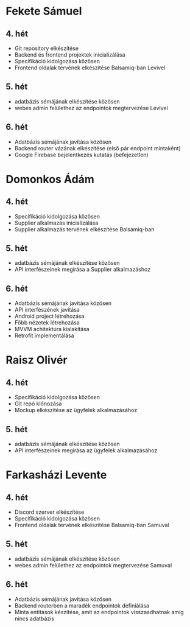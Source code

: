 # Fekete Sámuel
## 4. hét
- Git repository elkészítése
- Backend és frontend projektek inicializálása
- Specifikáció kidolgozása közösen
- Frontend oldalak tervének elkészítése Balsamiq-ban Levivel

## 5. hét
- adatbázis sémájának elkészítése közösen
- webes admin felülethez az endpointok megtervezése Levivel

## 6. hét
- Adatbázis sémájának javítása közösen
- Backend router vázának elkészítése (első pár endpoint mintaként)
- Google Firebase bejelentkezés kutatás (befejezetlen)

# Domonkos Ádám
## 4. hét
- Specifikáció kidolgozása közösen
- Supplier alkalmazás inicializálása
- Supplier alkalmazás tervének elkészítése Balsamiq-ban

## 5. hét
- adatbázis sémájának elkészítése közösen
- API interfészeinek megírása a Supplier alkalmazáshoz

## 6. hét
- Adatbázis sémájának javítása közösen
- API interfészének javítása
- Android project létrehozása
- Főbb nézetek létrehozása
- MVVM achitektúra kialakítása
- Retrofit implementálása

# Raisz Olivér
## 4. hét
- Specifikáció kidolgozása közösen
- Git repó klónozása
- Mockup elkészítése az ügyfelek alkalmazásához

## 5. hét
- adatbázis sémájának elkészítése közösen
- API interfészeinek megírása az ügyfelek alkalmazásához

# Farkasházi Levente
## 4. hét
- Discord szerver elkészítése
- Specifikáció kidolgozása közösen
- Frontend oldalak tervének elkészítése Balsamiq-ban Samuval

## 5. hét
- adatbázis sémájának elkészítése közösen
- webes admin felülethez az endpointok megtervezése Samuval

## 6. hét
- Adatbázis sémájának javítása közösen
- Backend routerben a maradék endpointok definiálása
- Minta entitások készítése, amit az endpointok visszaadhatnak amíg nincs adatbázis
